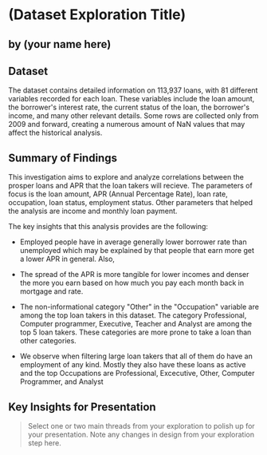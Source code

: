 # (Dataset Exploration Title)
## by (your name here)


## Dataset

The dataset contains detailed information on 113,937 loans, with 81 different variables recorded for each loan. These variables include the loan amount, the borrower's interest rate, the current status of the loan, the borrower's income, and many other relevant details. Some rows are collected only from 2009 and forward, creating a numerous amount of NaN values that may affect the historical analysis. 

## Summary of Findings

This investigation aims to explore and analyze correlations between the prosper loans and APR that the loan takers will recieve. The parameters of focus is the loan amount, APR (Annual Percentage Rate), loan rate, occupation, loan status, employment status. Other parameters that helped the analysis are income and monthly loan payment. 

The key insights that this analysis provides are the following:

- Employed people have in average generally lower borrower rate than unemployed which may be explained by that people that earn more get a lower APR in general. Also,

- The spread of the APR is more tangible for lower incomes and denser the more you earn based on how much you pay each month back in mortgage and rate.

- The non-informational category "Other" in the "Occupation" variable are among the top loan takers in this dataset. The category Professional, Computer programmer, Executive, Teacher and Analyst are among the top 5 loan takers. These categories are more prone to take a loan than other categories.

- We observe when filtering large loan takers that all of them do have an employment of any kind. Mostly they also have these loans as active and the top Occupations are Professional, Excecutive, Other, Computer Programmer, and Analyst

## Key Insights for Presentation

> Select one or two main threads from your exploration to polish up for your presentation. Note any changes in design from your exploration step here.